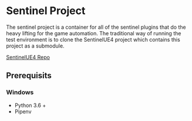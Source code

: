 # Sentinel Project # 
The sentinel project is a container for all of the sentinel plugins that do the heavy lifting for the game automation. The traditional way of running the test environment is to clone the SentinelUE4 project which contains this project as a submodule.

[SentinelUE4 Repo](https://github.com/BusMoneyGames/SentinelUE4)

## Prerequisits ##
### Windows ###
- Python 3.6 + 
- Pipenv
